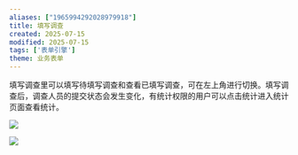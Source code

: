 ```yaml
---
aliases: ["1965994292028979918"]
title: 填写调查
created: 2025-07-15
modified: 2025-07-15
tags: ['表单引擎']
theme: 业务表单
---
```


填写调查里可以填写待填写调查和查看已填写调查，可在左上角进行切换。填写调查后，调查人员的提交状态会发生变化，有统计权限的用户可以点击统计进入统计页面查看统计。

![](9479750a241f83d7ff9d6cb6df9f2f92.jpg)

![](f7bb404d1c7d80feee76058229a4bca7.jpg)